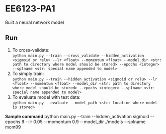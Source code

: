 # EE6123-PA1
Built a neural network model

## Run
1. To cross-validate:  
   `python main.py --train --cross_validate --hidden_activation <sigmoid or relu> --lr <float> --momentum <float> --model_dir <str: path to directory where model should be stored> --epochs <integer> --splname <str: special name appended to model>` 
2. To simply train:  
   `python main.py --train --hidden_activation <sigmoid or relu> --lr <float> --momentum <float> --model_dir <str: path to directory where model should be stored> --epochs <integer> --splname <str: special name appended to model>`
3. To evaluate model with test data:  
    `python main.py --evaluate --model_path <str: location where model is stored>`
    
**Sample command**
python main.py --train --hidden_activation sigmoid --epochs 8 --lr 0.05 --momentum 0.9 --model_dir ./models --splname mom09
